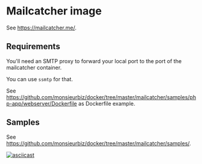# Mailcatcher image

See <https://mailcatcher.me/>.

## Requirements

You'll need an SMTP proxy to forward your local port to the port of the mailcatcher container.

You can use `ssmtp` for that.

See <https://github.com/monsieurbiz/docker/tree/master/mailcatcher/samples/php-app/webserver/Dockerfile> as Dockerfile example.

## Samples

See <https://github.com/monsieurbiz/docker/tree/master/mailcatcher/samples/>.

[![asciicast](https://asciinema.org/a/113857.png)](https://asciinema.org/a/113857)
